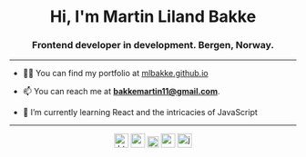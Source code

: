<h1 align="center">Hi, I'm Martin Liland Bakke</h1>
<h3 align="center">Frontend developer in development. Bergen, Norway.</h3>
<hr>


- 👨‍💻 You can find my portfolio at [mlbakke.github.io](https://mlbakke.github.io/)

- 📫 You can reach me at **bakkemartin11@gmail.com**.


- 🌱 I’m currently learning React and the intricacies of JavaScript

<hr>

<p align="center">
  <img src="https://cdn.jsdelivr.net/gh/devicons/devicon/icons/html5/html5-original-wordmark.svg" alt="html5" width="25" height="25"/> 
  <img src="https://cdn.jsdelivr.net/gh/devicons/devicon/icons/css3/css3-original-wordmark.svg" alt="css3" width="25" height="25"/> 
  <img src="https://cdn.jsdelivr.net/gh/devicons/devicon/icons/bootstrap/bootstrap-original.svg" alt="bootstrap" width="20" height="20"/> 
  <img src="https://cdn.jsdelivr.net/gh/devicons/devicon/icons/sass/sass-original.svg" alt="sass" width="25" height="25"/>
  <img src="https://cdn.jsdelivr.net/gh/devicons/devicon/icons/javascript/javascript-original.svg" alt="javascript" width="25" height="25"/> 
</p>
